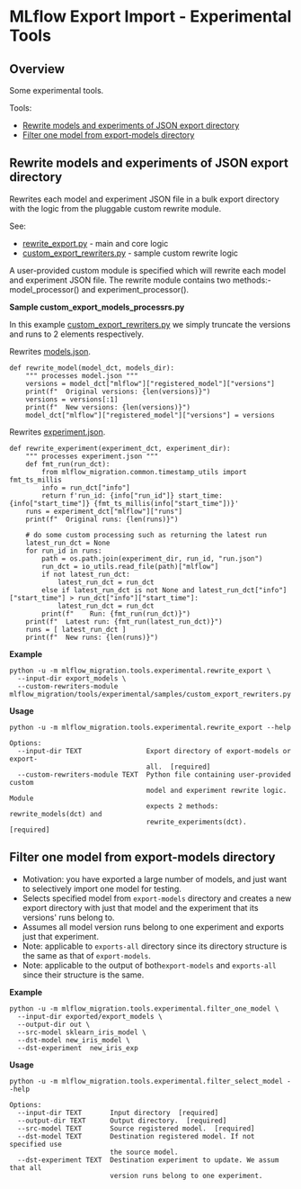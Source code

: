 # MLflow Export Import - Experimental Tools

## Overview

Some experimental tools.

Tools:
* [Rewrite models and experiments of JSON export directory](#Rewrite-models-and-experiments-of-JSON-export-directory)
* [Filter one model from export-models directory](#Filter-one-model-from-export-models-directory)


## Rewrite models and experiments of JSON export directory

Rewrites each model and experiment JSON file in a bulk export directory with the logic from the pluggable custom rewrite module.

See:
* [rewrite_export.py](rewrite_export.py) - main and core logic
* [custom_export_rewriters.py](samples/custom_export_rewriters.py) - sample custom rewrite logic

A user-provided custom module is specified which will rewrite each model and experiment JSON file.
The rewrite module contains two methods:- model_processor() and experiment_processor().

**Sample custom_export_models_processrs.py**

In this example [custom_export_rewriters.py](samples/custom_export_rewriters.py) we simply truncate the versions and runs to 2 elements respectively.

Rewrites [models.json](https://github.com/mlflow/mlflow-export-import/blob/master/samples/databricks/bulk/models/models/Sklearn_WineQuality/model.json#L22).
```
def rewrite_model(model_dct, models_dir):
    """ processes model.json """
    versions = model_dct["mlflow"]["registered_model"]["versions"]
    print(f"  Original versions: {len(versions)}")
    versions = versions[:1]
    print(f"  New versions: {len(versions)}")
    model_dct["mlflow"]["registered_model"]["versions"] = versions
```

Rewrites [experiment.json](https://github.com/mlflow/mlflow-export-import/blob/master/samples/databricks/bulk/experiments/76bcc705806b407fb971843bfb5e5cae/experiment.json#L22).

```
def rewrite_experiment(experiment_dct, experiment_dir):
    """ processes experiment.json """
    def fmt_run(run_dct):
        from mlflow_migration.common.timestamp_utils import fmt_ts_millis
        info = run_dct["info"]
        return f'run_id: {info["run_id"]} start_time: {info["start_time"]} {fmt_ts_millis(info["start_time"])}'
    runs = experiment_dct["mlflow"]["runs"]
    print(f"  Original runs: {len(runs)}")

    # do some custom processing such as returning the latest run
    latest_run_dct = None
    for run_id in runs:
        path = os.path.join(experiment_dir, run_id, "run.json")
        run_dct = io_utils.read_file(path)["mlflow"]
        if not latest_run_dct:
            latest_run_dct = run_dct
        else if latest_run_dct is not None and latest_run_dct["info"]["start_time"] > run_dct["info"]["start_time"]:
            latest_run_dct = run_dct
        print(f"    Run: {fmt_run(run_dct)}")
    print(f"  Latest run: {fmt_run(latest_run_dct)}")
    runs = [ latest_run_dct ]
    print(f"  New runs: {len(runs)}")
```


**Example**
```
python -u -m mlflow_migration.tools.experimental.rewrite_export \
  --input-dir export_models \
  --custom-rewriters-module mlflow_migration/tools/experimental/samples/custom_export_rewriters.py
```

**Usage**
```
python -u -m mlflow_migration.tools.experimental.rewrite_export --help

Options:
  --input-dir TEXT                Export directory of export-models or export-
                                  all.  [required]
  --custom-rewriters-module TEXT  Python file containing user-provided custom
                                  model and experiment rewrite logic. Module
                                  expects 2 methods: rewrite_models(dct) and
                                  rewrite_experiments(dct).  [required]
```

## Filter one model from export-models directory

* Motivation: you have exported a large number of models, and just want to selectively import one model for testing.
* Selects specified model from `export-models` directory and creates a new export directory
with just that model and the experiment that its versions' runs belong to.
* Assumes all model version runs belong to one experiment and exports just that experiment.
* Note: applicable to `exports-all` directory since its directory structure is the same as that of `export-models`.
* Note: applicable to the output of both`export-models` and `exports-all` since their structure is the same.

**Example**

```
python -u -m mlflow_migration.tools.experimental.filter_one_model \
  --input-dir exported/export_models \
  --output-dir out \
  --src-model sklearn_iris_model \
  --dst-model new_iris_model \
  --dst-experiment  new_iris_exp
```

**Usage**
```
python -u -m mlflow_migration.tools.experimental.filter_select_model --help

Options:
  --input-dir TEXT       Input directory  [required]
  --output-dir TEXT      Output directory.  [required]
  --src-model TEXT       Source registered model.  [required]
  --dst-model TEXT       Destination registered model. If not specified use
                         the source model.
  --dst-experiment TEXT  Destination experiment to update. We assum that all
                         version runs belong to one experiment.
```
